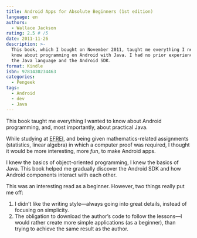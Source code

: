 ```yaml
---
title: Android Apps for Absolute Beginners (1st edition)
language: en
authors:
  - Wallace Jackson
rating: 2.5 # /5
date: 2011-11-26
description: >-
  This book, which I bought on November 2011, taught me everything I needed to
  know about programming on Android with Java. I had no prior experience with
  the Java language and the Android SDK.
format: Kindle
isbn: 9781430234463
categories:
  - Pengeek
tags:
  - Android
  - dev
  - Java
---
```


This book taught me everything I wanted to know about Android programming, and,
most importantly, about practical Java.

While studying at [EFREI](https://en.wikipedia.org/wiki/EFREI), and being given
mathematics-related assignments (statistics, linear algebra) in which a computer
proof was required, I thought it would be more interesting, more _fun_, to make
Android apps.

I knew the basics of object-oriented programming, I knew the basics of Java.
This book helped me gradually discover the Android SDK and how Android
components interact with each other.

This was an interesting read as a beginner. However, two things really put me
off:

  1. I didn’t like the writing style—always going into great details, instead of
     focusing on simplicity.
  2. The obligation to download the author’s code to follow the lessons—I would
     rather create more simple applications (as a beginner), than trying to
     achieve the same result as the author.
